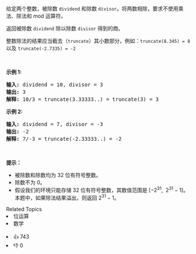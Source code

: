 <p>给定两个整数，被除数&nbsp;<code>dividend</code>&nbsp;和除数&nbsp;<code>divisor</code>。将两数相除，要求不使用乘法、除法和 mod 运算符。</p>

<p>返回被除数&nbsp;<code>dividend</code>&nbsp;除以除数&nbsp;<code>divisor</code>&nbsp;得到的商。</p>

<p>整数除法的结果应当截去（<code>truncate</code>）其小数部分，例如：<code>truncate(8.345) = 8</code> 以及 <code>truncate(-2.7335) = -2</code></p>

<p>&nbsp;</p>

<p><strong>示例&nbsp;1:</strong></p>

<pre><strong>输入:</strong> dividend = 10, divisor = 3
<strong>输出:</strong> 3
<strong>解释: </strong>10/3 = truncate(3.33333..) = truncate(3) = 3</pre>

<p><strong>示例&nbsp;2:</strong></p>

<pre><strong>输入:</strong> dividend = 7, divisor = -3
<strong>输出:</strong> -2
<strong>解释:</strong> 7/-3 = truncate(-2.33333..) = -2</pre>

<p>&nbsp;</p>

<p><strong>提示：</strong></p>

<ul>
	<li>被除数和除数均为 32 位有符号整数。</li>
	<li>除数不为&nbsp;0。</li>
	<li>假设我们的环境只能存储 32 位有符号整数，其数值范围是 [&minus;2<sup>31</sup>,&nbsp; 2<sup>31&nbsp;</sup>&minus; 1]。本题中，如果除法结果溢出，则返回 2<sup>31&nbsp;</sup>&minus; 1。</li>
</ul>
<div><div>Related Topics</div><div><li>位运算</li><li>数学</li></div></div><br><div><li>👍 743</li><li>👎 0</li></div>